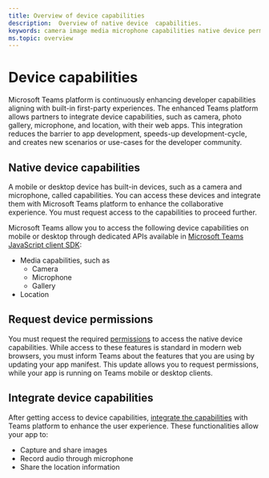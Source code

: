 ```yaml
---
title: Overview of device capabilities
description:  Overview of native device  capabilities.
keywords: camera image media microphone capabilities native device permissions 
ms.topic: overview
---
```


# Device capabilities 

Microsoft Teams platform is continuously enhancing developer capabilities aligning with built-in first-party experiences. The enhanced Teams platform allows partners to integrate device capabilities, such as camera, photo gallery, microphone, and location, with their web apps. This integration reduces the barrier to app development, speeds-up development-cycle, and creates new scenarios or use-cases for the developer community.

## Native device capabilities

A mobile or desktop device has built-in devices, such as a camera and microphone, called capabilities. You can access these devices and integrate them with Microsoft Teams platform to enhance the collaborative experience. You must request access to the capabilities to proceed further.

Microsoft Teams allow you to access the following device capabilities on mobile or desktop through dedicated APIs available in [Microsoft Teams JavaScript client SDK](/javascript/api/overview/msteams-client?view=msteams-client-js-latest&preserve-view=true):
* Media capabilities, such as
    * Camera
    * Microphone
    * Gallery
* Location

## Request device permissions

You must request the required [permissions](native-device-permissions.md) to access the native device capabilities. While access to these features is standard in modern web browsers, you must inform Teams about the features that you are using by updating your app manifest. This update  allows you to request permissions, while your app is running on Teams mobile or desktop clients.
 
 ## Integrate device capabilities

After getting access to device capabilities, [integrate the capabilities](mobile-camera-image-permissions.md) with Teams platform to enhance the user experience. These functionalities allow your app to:

* Capture and share images
* Record audio through microphone
* Share the location information


